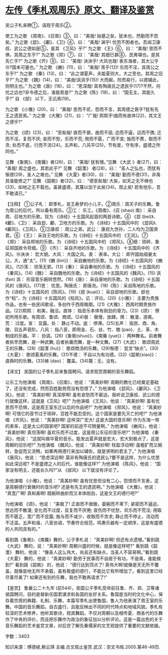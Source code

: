 # [左传《季札观周乐》原文、翻译及鉴赏](https://www.vrrw.net/wx/14004.html)

吴公子札来聘①。请观于周乐②。

使工为之歌 《周南》、《召南》③，曰： “美哉! 始基之矣，犹未也，然勤而不怨矣。” 为之歌《邶》、《鄘》、《卫》④，曰： “美哉! 渊乎! 忧而不困者也。吾闻卫康叔、武公之德如是⑤，是其 《卫风》乎?” 为之歌 《王》⑥，曰： “美哉! 思而不惧，其周之东乎?” 为之歌《郑》⑦，曰： “美哉! 其细已甚⑧，民弗堪也。是其先亡乎?” 为之歌《齐》⑨，曰： “美哉! 泱泱乎! 大风也哉! 表东海者，其大公乎⑩?国未可量也。” 为之歌 《豳》(11)，曰： “美哉! 荡乎(12)! 乐而不淫，其周公之东乎?” 为之歌 《秦》(13)，曰： “此之谓夏声。夫能夏则大，大之至也，其周之旧乎?” 为之歌 《魏》(14)，曰： “美哉!沨沨乎(15)! 大而婉，险而易行，以德辅此，则明主也。” 为之歌《唐》(16)，曰： “思深哉! 其有陶唐氏之遗民乎(17)?不然，何忧之远也?非令德之后，谁能若是?” 为之歌《陈》(18)，曰： “国无主，其能久乎?” 自 《郐》 以下，无讥焉(19)。

为之歌 《小雅》(20)，曰： “美哉! 思而不贰，怨而不言，其周德之衰乎?犹有先王之遗民焉。” 为之歌 《大雅》(21)，曰： “广哉! 熙熙乎!曲而有直体(22)，其文王之德乎?”

为之歌 《颂》(23)，曰： “至矣哉! 直而不倨，曲而不屈; 迩而不逼，远而不携; 迁而不淫，复而不厌; 哀而不愁，乐而不荒; 用而不匮，广而不宣; 施而不费，取而不贪; 处而不底，行而不流(24)。五声和，八风平(25)，节有度，守有序，盛德之所同也。”

见舞 《象箾》、《南籥》者(26)，曰： “美哉! 犹有憾。”见舞 《大武 》者(27)，曰： “美哉! 周之盛也，其若此乎?” 见舞 《韶濩》 者(28)，曰： “圣人之弘也，而犹有惭德(29)，圣人之难也。” 见舞 《大夏》者(30)，曰： “美哉! 勤而不德(31)，非禹其谁能修之?” 见舞 《韶箾》者(32)，曰： “德至矣哉! 大矣，如天之无不帱也(33)，如地之无不载也。虽甚盛德，其蔑以加于此矣(34)。观止矣! 若有他乐，吾不敢请已。”



【注释】 ①公子札： 即季札，吴王寿梦的小儿子。②周乐：周天子的乐舞。鲁为周公的后代，所以备有周乐。③工： 乐工。《周南》、《召 (shao) 南》： 采自周、召地方的乐歌。现为 《诗经》十五国风起首的两首诗歌。④ 《邶 (bei)》、《鄘》、《卫》： 采自邶、鄘、卫地方的乐歌。为 《诗经》十五国风中的 《邶风》、《鄘风》、《卫风》。⑤卫康叔： 周公之弟。武公： 康叔九世孙，二人均为卫国贤君。⑥ 《王》： 采自王地的乐歌。为《诗经》十五国风中的 《王风》。⑦ 《郑》： 采自郑地的乐歌。为 《诗经》十五国风中的 《郑风》。⑧细：琐碎，象征郑国政令苛细。⑨ 《齐》： 采自齐地的乐歌。为 《诗经》 十五国风中的 《齐风》。⑩泱泱： 宏大貌。大风： 大国之风。表： 表率。大公： 即齐国始祖姜太公。大，通“太”。(11)《豳 (bin)》： 采自豳地的乐歌。为《诗经》十五国风的 《豳风》。(12)荡： 坦荡无邪。(13)《秦》： 采自秦地的乐歌。为 《诗经》十五国风的《秦风》。(14)《魏》： 采自魏地的乐歌。为《诗经》十五国风的《魏风》。(15) 沨(fan) 沨： 形容音乐婉转悠然。(16)《唐》： 采自唐地的乐歌。为《诗经》十五国风的《唐风》。(17)思： 忧思。陶唐氏： 即唐尧。(18)《陈》：采自陈地的乐歌。为《诗经》十五国风的《陈风》。(19)《郐 (kuai)》： 采自郐地的乐歌。郐也作“桧”，为《诗经》十五国风的《桧风》。讥：评论。(20)《小雅》： 主要为贵族作品，也有一些民间歌谣，多创作于西周晚期。(21)《大雅》： 西周时期贵族作品。(22)熙熙： 和美，融洽。直体： 指音乐本体有刚劲的骨力。(23)《颂》： 祭祀所用乐歌。有周颂、鲁颂、商颂。(24)倨： 傲慢，放肆。携： 散漫，游离。荒： 过度。宣： 显露。处： 静止不动。底： 停滞。(25)五声： 指宫、商、角、徵、羽五声音阶。八风： 指八音，即用金、石、丝、竹、匏 (pao)、土、革、木制成的乐器。平： 协调。(26)《象箾(shuo)》、《南籥 (yue)》： 两种舞名。前者舞者执竿而舞，是一种武舞; 后者执籥而舞，是一种文舞。(27)《大武》： 歌颂周武王的乐舞。(28)《韶濩 (hu)》： 歌颂商汤的乐舞。(29)惭德： 犹言“缺点”。(30)《大夏》： 歌颂夏禹的乐舞。(31)不德： 不自以为有功德。(32)《韶箾(xiao)》： 虞舜时的乐舞。(33)帱 (dao)： 覆盖。(34)蔑：无，没有。

【译文】 吴国的公子季札前来鲁国聘问。请求观赏周朝的音乐舞蹈。

让乐工为他演唱 《周南》、《召南》，他说： “真美妙啊! 周朝的教化已经奠定基础了，还没有完成，然而百姓勤劳而没有怨恨了。” 为他演唱 《邶风》、《鄘风》、《卫风》，他说： “真美妙啊! 真深厚啊! 虽有哀愁而不窘迫。我听说卫康叔、武公的德行就像这样，这就是《卫风》吧?” 为他演唱 《王风》，他说： “真美妙啊! 虽有忧思而不恐惧，这是周王室东迁以后的作品吧?” 为他演唱 《郑风》，他说： “真美妙啊! 可惜它的音节过于琐碎，百姓不能忍受的。这个国家是要先灭亡的吧?” 为他演唱 《齐风》，他说： “真美妙啊! 这样深广宏大! 这是大国的音乐啊! 作为东海一带的表率，这是太公的国家吧? 国家的前途不可限量啊。” 为他演唱 《豳风》，他说： “真美妙啊! 真坦荡啊! 虽欢乐而不过度，这是周公东征的音乐吧?” 为他演唱 《秦风》，他说： “这就叫做华夏的音乐。能发出夏声就是宏大，宏大到极点了，这是周朝的旧乐吧?” 为他演唱 《魏风》，他说： “真美妙啊! 轻盈浮动啊! 虽粗犷而又婉转，急促而又流畅，如果再用德行来加以辅佐，就是贤明的君主了。” 为他演唱 《唐风》，他说： “思虑深远啊! 莫非有陶唐氏的遗民么?要不是这样，为什么忧思如此深远呢? 不是盛德之人的后代，谁能像这样?” 为他演唱 《陈风》，他说： “国家没有明主，还能长久吗?”从 《郐风》 以下就没有评论了。

为他演唱 《小雅》，他说： “真美妙啊! 虽有忧思但没有二心，怨恨而不言表，这是周朝德行衰微时的音乐吧? 还是有先王的遗民啊。” 为他演唱 《大雅》，他说： “真宽广啊! 真和美啊! 既婉转曲折而又本体刚劲，这是文王的德行吧?”

为他演唱 《颂》，他说： “美极了! 正直而不倨傲，委婉而不卑下; 紧密而不逼迫，悠远而不散漫; 变化而不过度，反复而不厌倦; 哀伤而不忧愁，欢乐而不荒淫; 用取而不匮乏，宽广而不显露; 施与而不减少，收取而不贪求; 静止而不停止，流动而不泛滥。五声和谐，八音协调，节奏符合规范，鸣奏乐器有一定顺序，这是有盛德的人共同具有的。”

看到跳《象箾》、《南籥》舞的，公子季札说： “真美妙啊! 但还有点遗憾。”看到跳《大武》 舞的，说： “真美妙啊! 周朝兴盛的时候，就是像这样吧?” 看到跳《韶濩》 舞的，他说： “像圣人这么伟大，尚且还有缺点，当圣人不容易啊。”看到跳《大夏》 舞的，他说： “真美妙啊! 勤劳于民事而不自居于有功，不是禹，谁能做到?” 看到跳《韶箾》 的，他说： “德行达到顶点了! 真伟大啊!就像是天无所不覆盖，就像是地无所不承载，虽有极盛的德行，不能比它有所增加了。看到这里已经尽善尽美了! 如果还有别的乐舞，我也不敢再请求了!”

【鉴赏】 鲁襄公二十九年 (前544)，吴国公子季札受命前往鲁、齐、郑、卫等诸侯国聘问，目的是替新任国君谋求和各国的友好关系。鲁国是当时的文化中心，保存着宗周的典籍、礼制、乐舞，本篇写季札出使鲁国，鲁人为他表演了周王室的乐舞。中国的音乐舞蹈，自古盛行，且能反映出不同的时代特点和地域风貌。季札有较深的艺术修养，他听其歌诗，观其舞蹈，不仅对周朝以及相传夏、商各代的乐舞作了中肯的评价，而且把乐舞作为政治的象征加以分析评论。这是一篇出色的关于音乐舞蹈的艺术鉴赏文章，对后世了解先秦儒家的文艺观提供了重要的文献依据。

字数：3403

知识来源：傅德岷,赖云琪 主编.古文观止鉴赏.武汉：崇文书局.2005.第46-49页.

